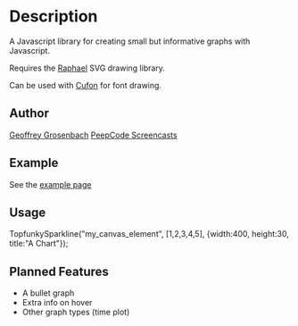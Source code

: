Description
===========

A Javascript library for creating small but informative graphs with Javascript.

Requires the [Raphael](http://raphaeljs.com/) SVG drawing library. 

Can be used with [Cufon](http://cufon.shoqolate.com/generate/) for font drawing.

Author
------
[Geoffrey Grosenbach](http://nubyonrails.com)
[PeepCode Screencasts](http://peepcode.com)

Example
-------

See the [example page](http://topfunky.github.com/topfunky-sparkline-js)

Usage
-----

  TopfunkySparkline("my_canvas_element", 
                    [1,2,3,4,5], 
                    {width:400, height:30, title:"A Chart"});

Planned Features
----------------

* A bullet graph
* Extra info on hover
* Other graph types (time plot)


